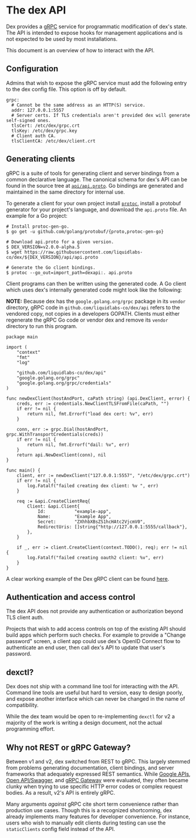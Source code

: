 # The dex API

Dex provides a [gRPC][grpc] service for programmatic modification of dex's state. The API is intended to expose hooks for management applications and is not expected to be used by most installations.

This document is an overview of how to interact with the API.

## Configuration

Admins that wish to expose the gRPC service must add the following entry to the dex config file. This option is off by default.

```
grpc:
  # Cannot be the same address as an HTTP(S) service.
  addr: 127.0.0.1:5557
  # Server certs. If TLS credentials aren't provided dex will generate self-signed ones.
  tlsCert: /etc/dex/grpc.crt
  tlsKey: /etc/dex/grpc.key
  # Client auth CA.
  tlsClientCA: /etc/dex/client.crt
```

## Generating clients

gRPC is a suite of tools for generating client and server bindings from a common declarative language. The canonical schema for dex's API can be found in the source tree at [`api/api.proto`][api-proto]. Go bindings are generated and maintained in the same directory for internal use.

To generate a client for your own project install [`protoc`][protoc], install a protobuf generator for your project's language, and download the `api.proto` file. An example for a Go project:

```
# Install protoc-gen-go.
$ go get -u github.com/golang/protobuf/{proto,protoc-gen-go}

# Download api.proto for a given version.
$ DEX_VERSION=v2.0.0-alpha.5
$ wget https://raw.githubusercontent.com/liquidlabs-co/dex/${DEX_VERSION}/api/api.proto

# Generate the Go client bindings.
$ protoc --go_out=import_path=dexapi:. api.proto
```

Client programs can then be written using the generated code. A Go client which uses dex's internally generated code might look like the following:

__NOTE:__ Because dex has the `google.golang.org/grpc` package in its `vendor` directory, gRPC code in `github.com/liquidlabs-co/dex/api` refers to the vendored copy, not copies in a developers GOPATH. Clients must either regenerate the gRPC Go code or vendor dex and remove its `vendor` directory to run this program.

```
package main

import (
    "context"
    "fmt"
    "log"

    "github.com/liquidlabs-co/dex/api"
    "google.golang.org/grpc"
    "google.golang.org/grpc/credentials"
)

func newDexClient(hostAndPort, caPath string) (api.DexClient, error) {
    creds, err := credentials.NewClientTLSFromFile(caPath, "")
    if err != nil {
        return nil, fmt.Errorf("load dex cert: %v", err)
    }

    conn, err := grpc.Dial(hostAndPort, grpc.WithTransportCredentials(creds))
    if err != nil {
        return nil, fmt.Errorf("dail: %v", err)
    }
    return api.NewDexClient(conn), nil
}

func main() {
    client, err := newDexClient("127.0.0.1:5557", "/etc/dex/grpc.crt")
    if err != nil {
        log.Fatalf("failed creating dex client: %v ", err)
    }

    req := &api.CreateClientReq{
        Client: &api.Client{
            Id:           "example-app",
            Name:         "Example App",
            Secret:       "ZXhhbXBsZS1hcHAtc2VjcmV0",
            RedirectUris: []string{"http://127.0.0.1:5555/callback"},
        },
    }

    if _, err := client.CreateClient(context.TODO(), req); err != nil {
        log.Fatalf("failed creating oauth2 client: %v", err)
    }
}
```

A clear working example of the Dex gRPC client can be found [here](../examples/grpc-client/README.md).

## Authentication and access control

The dex API does not provide any authentication or authorization beyond TLS client auth.

Projects that wish to add access controls on top of the existing API should build apps which perform such checks. For example to provide a "Change password" screen, a client app could use dex's OpenID Connect flow to authenticate an end user, then call dex's API to update that user's password.

## dexctl?

Dex does not ship with a command line tool for interacting with the API. Command line tools are useful but hard to version, easy to design poorly, and expose another interface which can never be changed in the name of compatibility.

While the dex team would be open to re-implementing `dexctl` for v2 a majority of the work is writing a design document, not the actual programming effort.

## Why not REST or gRPC Gateway?

Between v1 and v2, dex switched from REST to gRPC. This largely stemmed from problems generating documentation, client bindings, and server frameworks that adequately expressed REST semantics. While [Google APIs][google-apis], [Open API/Swagger][open-api], and [gRPC Gateway][grpc-gateway] were evaluated, they often became clunky when trying to use specific HTTP error codes or complex request bodies. As a result, v2's API is entirely gRPC.

Many arguments _against_ gRPC cite short term convenience rather than production use cases. Though this is a recognized shortcoming, dex already implements many features for developer convenience. For instance, users who wish to manually edit clients during testing can use the `staticClients` config field instead of the API.

[grpc]: http://www.grpc.io/
[api-proto]: ../api/api.proto
[protoc]: https://github.com/google/protobuf/releases
[protoc-gen-go]: https://github.com/golang/protobuf
[google-apis]: https://github.com/google/apis-client-generator
[open-api]: https://openapis.org/
[grpc-gateway]: https://github.com/grpc-ecosystem/grpc-gateway
